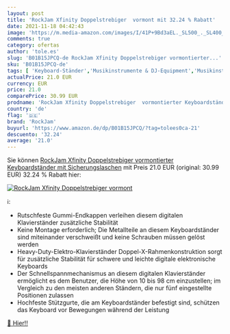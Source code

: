 ```yaml
---
layout: post
title: 'RockJam Xfinity Doppelstrebiger  vormont mit 32.24 % Rabatt'
date: 2021-11-18 04:42:43
image: 'https://m.media-amazon.com/images/I/41P+9Bd3aEL._SL500_._SL400_.jpg'
comments: true
category: ofertas
author: 'tole.es'
slug: 'B01B15JPCQ-de RockJam Xfinity Doppelstrebiger vormontierter...'
sku: 'B01B15JPCQ-de'
tags: [ 'Keyboard-Ständer','Musikinstrumente & DJ-Equipment','Musikinstrumente & Equipment','Piano & Keyboard','Pianozubehör & Keyboardzubehör','rockjam', ]
actualPrice: 21.0 EUR
currency: EUR
price: 21.0
comparePrice: 30.99 EUR
prodname: 'RockJam Xfinity Doppelstrebiger  vormontierter Keyboardständer mit Sicherungslaschen'
country: 'de'
flag: '🇩🇪'
brand: 'RockJam'
buyurl: 'https://www.amazon.de/dp/B01B15JPCQ/?tag=tolees0ca-21'
descuento: '32.24'
average: '21.0'
---
```


Sie können [RockJam Xfinity Doppelstrebiger  vormontierter Keyboardständer mit Sicherungslaschen](https://www.amazon.de/dp/B01B15JPCQ/?tag=tolees0ca-21) mit Preis 21.0 EUR (original: 30.99 EUR) 32.24 % Rabatt hier:

[![RockJam Xfinity Doppelstrebiger  vormont](https://m.media-amazon.com/images/I/41P+9Bd3aEL._SL500_._SL400_.jpg)](https://www.amazon.de/dp/B01B15JPCQ/?tag=tolees0ca-21)

ℹ️:

- Rutschfeste Gummi-Endkappen verleihen diesem digitalen Klavierständer zusätzliche Stabilität
- Keine Montage erforderlich; Die Metallteile an diesem Keyboardständer sind miteinander verschweißt und keine Schrauben müssen gelöst werden
- Heavy-Duty-Elektro-Klavierständer Doppel-X-Rahmenkonstruktion sorgt für zusätzliche Stabilität für schwere und leichte digitale elektronische Keyboards
- Der Schnellspannmechanismus an diesem digitalen Klavierständer ermöglicht es dem Benutzer, die Höhe von 10 bis 98 cm einzustellen; im Vergleich zu den meisten anderen Ständern, die nur fünf eingestellte Positionen zulassen
- Hochfeste Stützgurte, die am Keyboardständer befestigt sind, schützen das Keyboard vor Bewegungen während der Leistung

[🛒 Hier!!](https://www.amazon.de/dp/B01B15JPCQ/?tag=tolees0ca-21)
